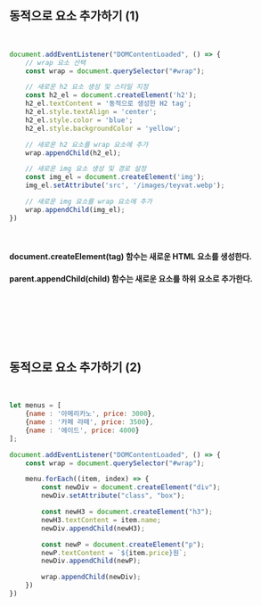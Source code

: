 ## 동적으로 요소 추가하기 (1)

<br>   

```javascript
document.addEventListener("DOMContentLoaded", () => {
    // wrap 요소 선택
    const wrap = document.querySelector("#wrap");

    // 새로운 h2 요소 생성 및 스타일 지정
    const h2_el = document.createElement('h2');
    h2_el.textContent = '동적으로 생성한 H2 tag';
    h2_el.style.textAlign = 'center';
    h2_el.style.color = 'blue';
    h2_el.style.backgroundColor = 'yellow';

    // 새로운 h2 요소를 wrap 요소에 추가
    wrap.appendChild(h2_el);

    // 새로운 img 요소 생성 및 경로 설정
    const img_el = document.createElement('img');
    img_el.setAttribute('src', '/images/teyvat.webp');

    // 새로운 img 요소를 wrap 요소에 추가
    wrap.appendChild(img_el);
})
```

<br>   

#### document.createElement(tag) 함수는 새로운 HTML 요소를 생성한다.
#### parent.appendChild(child) 함수는 새로운 요소를 하위 요소로 추가한다. 

<br>   
<br>   
<br>   
<br>   
<br>   

## 동적으로 요소 추가하기 (2)

<br>   

```javascript
let menus = [
    {name : '아메리카노', price: 3000},
    {name : '카페 라떼', price: 3500},
    {name : '에이드', price: 4000}
];

document.addEventListener("DOMContentLoaded", () => {
    const wrap = document.querySelector("#wrap");

    menu.forEach((item, index) => {
        const newDiv = document.createElement("div");
        newDiv.setAttribute("class", "box");

        const newH3 = document.createElement("h3");
        newH3.textContent = item.name;
        newDiv.appendChild(newH3);

        const newP = document.createElement("p");
        newP.textContent = `${item.price}원`;
        newDiv.appendChild(newP);

        wrap.appendChild(newDiv);
    })
})
```

<br>   
<br>   
